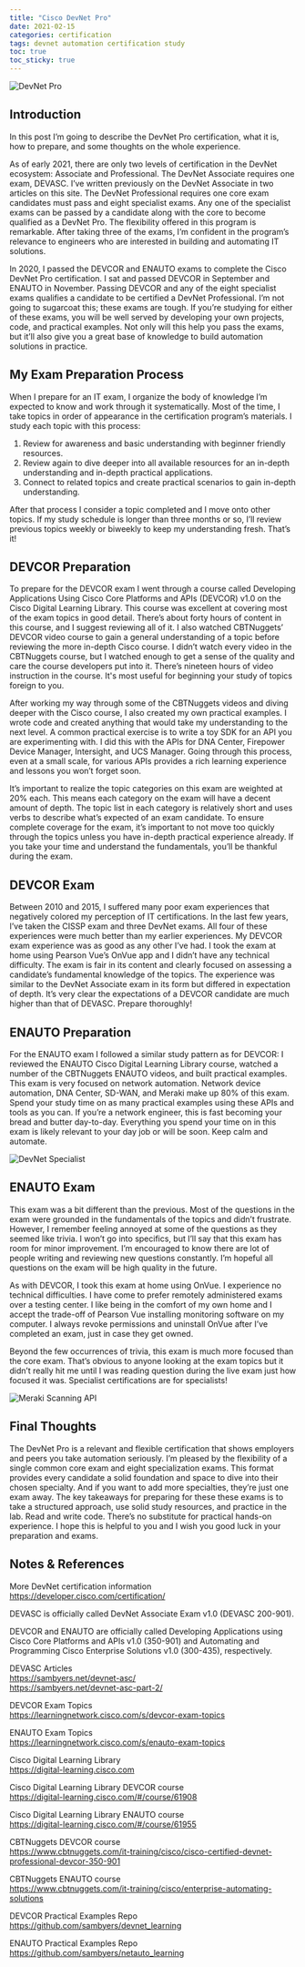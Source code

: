 ```yaml
---
title: "Cisco DevNet Pro"
date: 2021-02-15
categories: certification
tags: devnet automation certification study
toc: true
toc_sticky: true
---
```


![DevNet Pro](../assets/images/devnetpro.png)

## Introduction

In this post I’m going to describe the DevNet Pro certification, what it is, how to prepare, and some thoughts on the whole experience.

As of early 2021, there are only two levels of certification in the DevNet ecosystem: Associate and Professional. The DevNet Associate requires one exam, DEVASC. I’ve written previously on the DevNet Associate in two articles on this site. The DevNet Professional requires one core exam candidates must pass and eight specialist exams. Any one of the specialist exams can be passed by a candidate along with the core to become qualified as a DevNet Pro. The flexibility offered in this program is remarkable. After taking three of the exams, I’m confident in the program’s relevance to engineers who are interested in building and automating IT solutions.

In 2020, I passed the DEVCOR and ENAUTO exams to complete the Cisco DevNet Pro certification. I sat and passed DEVCOR in September and ENAUTO in November. Passing DEVCOR and any of the eight specialist exams qualifies a candidate to be certified a DevNet Professional. I’m not going to sugarcoat this; these exams are tough. If you’re studying for either of these exams, you will be well served by developing your own projects, code, and practical examples. Not only will this help you pass the exams, but it’ll also give you a great base of knowledge to build automation solutions in practice.

## My Exam Preparation Process

When I prepare for an IT exam, I organize the body of knowledge I’m expected to know and work through it systematically. Most of the time, I take topics in order of appearance in the certification program’s materials. I study each topic with this process:

1) Review for awareness and basic understanding with beginner friendly resources.
2) Review again to dive deeper into all available resources for an in-depth understanding and in-depth practical applications.
3) Connect to related topics and create practical scenarios to gain in-depth understanding.

After that process I consider a topic completed and I move onto other topics. If my study schedule is longer than three months or so, I’ll review previous topics weekly or biweekly to keep my understanding fresh. That’s it!

## DEVCOR Preparation

To prepare for the DEVCOR exam I went through a course called Developing Applications Using Cisco Core Platforms and APIs (DEVCOR) v1.0 on the Cisco Digital Learning Library. This course was excellent at covering most of the exam topics in good detail. There’s about forty hours of content in this course, and I suggest reviewing all of it. I also watched CBTNuggets’ DEVCOR video course to gain a general understanding of a topic before reviewing the more in-depth Cisco course. I didn’t watch every video in the CBTNuggets course, but I watched enough to get a sense of the quality and care the course developers put into it. There’s nineteen hours of video instruction in the course. It's most useful for beginning your study of topics foreign to you.

After working my way through some of the CBTNuggets videos and diving deeper with the Cisco course, I also created my own practical examples. I wrote code and created anything that would take my understanding to the next level. A common practical exercise is to write a toy SDK for an API you are experimenting with. I did this with the APIs for DNA Center, Firepower Device Manager, Intersight, and UCS Manager. Going through this process, even at a small scale, for various APIs provides a rich learning experience and lessons you won’t forget soon.

It’s important to realize the topic categories on this exam are weighted at 20% each. This means each category on the exam will have a decent amount of depth. The topic list in each category is relatively short and uses verbs to describe what’s expected of an exam candidate. To ensure complete coverage for the exam, it’s important to not move too quickly through the topics unless you have in-depth practical experience already. If you take your time and understand the fundamentals, you’ll be thankful during the exam.

## DEVCOR Exam

Between 2010 and 2015, I suffered many poor exam experiences that negatively colored my perception of IT certifications. In the last few years, I’ve taken the CISSP exam and three DevNet exams. All four of these experiences were much better than my earlier experiences. My DEVCOR exam experience was as good as any other I’ve had. I took the exam at home using Pearson Vue’s OnVue app and I didn’t have any technical difficulty. The exam is fair in its content and clearly focused on assessing a candidate’s fundamental knowledge of the topics. The experience was similar to the DevNet Associate exam in its form but differed in expectation of depth. It’s very clear the expectations of a DEVCOR candidate are much higher than that of DEVASC. Prepare thoroughly!

## ENAUTO Preparation

For the ENAUTO exam I followed a similar study pattern as for DEVCOR: I reviewed the ENAUTO Cisco Digital Learning Library course, watched a number of the CBTNuggets ENAUTO videos, and built practical examples. This exam is very focused on network automation. Network device automation, DNA Center, SD-WAN, and Meraki make up 80% of this exam. Spend your study time on as many practical examples using these APIs and tools as you can. If you’re a network engineer, this is fast becoming your bread and butter day-to-day. Everything you spend your time on in this exam is likely relevant to your day job or will be soon. Keep calm and automate.

![DevNet Specialist](../assets/images/devnetspec.png)

## ENAUTO Exam

This exam was a bit different than the previous. Most of the questions in the exam were grounded in the fundamentals of the topics and didn’t frustrate. However, I remember feeling annoyed at some of the questions as they seemed like trivia. I won’t go into specifics, but I’ll say that this exam has room for minor improvement. I’m encouraged to know there are lot of people writing and reviewing new questions constantly. I’m hopeful all questions on the exam will be high quality in the future.

As with DEVCOR, I took this exam at home using OnVue. I experience no technical difficulties. I have come to prefer remotely administered exams over a testing center. I like being in the comfort of my own home and I accept the trade-off of Pearson Vue installing monitoring software on my computer. I always revoke permissions and uninstall OnVue after I’ve completed an exam, just in case they get owned.

Beyond the few occurrences of trivia, this exam is much more focused than the core exam. That’s obvious to anyone looking at the exam topics but it didn’t really hit me until I was reading question during the live exam just how focused it was. Specialist certifications are for specialists!

![Meraki Scanning API](../assets/images/scanningapi.png)

## Final Thoughts

The DevNet Pro is a relevant and flexible certification that shows employers and peers you take automation seriously. I’m pleased by the flexibility of a single common core exam and eight specialization exams. This format provides every candidate a solid foundation and space to dive into their chosen specialty. And if you want to add more specialties, they’re just one exam away. The key takeaways for preparing for these these exams is to take a structured approach, use solid study resources, and practice in the lab. Read and write code. There’s no substitute for practical hands-on experience. I hope this is helpful to you and I wish you good luck in your preparation and exams.

## Notes & References

More DevNet certification information  
<https://developer.cisco.com/certification/>

DEVASC is officially called DevNet Associate Exam v1.0 (DEVASC 200-901).

DEVCOR and ENAUTO are officially called Developing Applications using Cisco Core Platforms and APIs v1.0 (350-901) and Automating and Programming Cisco Enterprise Solutions v1.0 (300-435), respectively.

 DEVASC Articles  
<https://sambyers.net/devnet-asc/>  
<https://sambyers.net/devnet-asc-part-2/>

DEVCOR Exam Topics  
<https://learningnetwork.cisco.com/s/devcor-exam-topics>

ENAUTO Exam Topics  
<https://learningnetwork.cisco.com/s/enauto-exam-topics>

Cisco Digital Learning Library  
<https://digital-learning.cisco.com>

Cisco Digital Learning Library DEVCOR course  
<https://digital-learning.cisco.com/#/course/61908>

Cisco Digital Learning Library ENAUTO course  
<https://digital-learning.cisco.com/#/course/61955>

CBTNuggets DEVCOR course  
<https://www.cbtnuggets.com/it-training/cisco/cisco-certified-devnet-professional-devcor-350-901>

CBTNuggets ENAUTO course  
<https://www.cbtnuggets.com/it-training/cisco/enterprise-automating-solutions>

DEVCOR Practical Examples Repo  
<https://github.com/sambyers/devnet_learning>

ENAUTO Practical Examples Repo  
<https://github.com/sambyers/netauto_learning>
